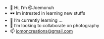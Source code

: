 - 👋 Hi, I’m @Joemonuh
-  🕶️ Im intrested in learning new stuffs
- 🌱 I’m currently learning ...
- 💞️ I’m looking to collaborate on photography 
- 📫 jomoncreations@gmail.com 

<!---
Joemonuh/Joemonuh is a ✨ special ✨ repository because its `README.md` (this file) appears on your GitHub profile.
You can click the Preview link to take a look at your changes.
--->
